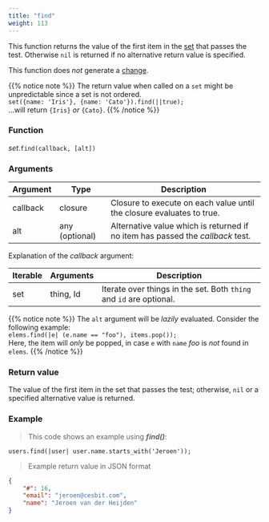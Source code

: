 ```yaml
---
title: "find"
weight: 113
---
```


This function returns the value of the first item in the [set](..) that passes the test.
Otherwise `nil` is returned if no alternative return value is specified.

This function does *not* generate a [change](../../../overview/changes).

{{% notice note %}}
The return value when called on a `set` might be unpredictable since a set is not ordered. \
`set({name: 'Iris'}, {name: 'Cato'}).find(||true);` \
...will return `{Iris}` *or* ``{Cato}``.
{{% /notice %}}

### Function

*set*.`find(callback, [alt])`

### Arguments

Argument | Type | Description
-------- | ---- | -----------
callback | closure | Closure to execute on each value until the closure evaluates to true.
alt | any (optional) | Alternative value which is returned if no item has passed the *callback* test.

Explanation of the *callback* argument:

Iterable | Arguments   | Description
-------- | ----------- | -----------
set      | thing, Id   | Iterate over things in the set. Both `thing` and `id` are optional.

{{% notice note %}}
The `alt` argument will be *lazily* evaluated. Consider the following example: \
`elems.find(|e| (e.name == "foo"), items.pop());` \
Here, the item will *only* be popped, in case `e` with `name` *foo* is *not* found in `elems`.
{{% /notice %}}

### Return value

The value of the first item in the set that passes the test;
otherwise, `nil` or a specified alternative value is returned.

### Example

> This code shows an example using ***find()***:

```thingsdb,syntax_only
users.find(|user| user.name.starts_with('Jeroen'));
```

> Example return value in JSON format

```json
{
    "#": 16,
    "email": "jeroen@cesbit.com",
    "name": "Jeroen van der Heijden"
}
```
